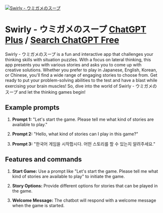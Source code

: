 
[![Swirly - ウミガメのスープ](https://files.oaiusercontent.com/file-ADWWhQbpjTz3JDtxRX7IWIxq?se=2123-10-16T02%3A29%3A40Z&sp=r&sv=2021-08-06&sr=b&rscc=max-age%3D31536000%2C%20immutable&rscd=attachment%3B%20filename%3Dapplication_icon_turtle_and_island_67796ef8-718c-44da-a156-eb91098bbd40.png&sig=iE88Cu7lgHBDwYXdl2/KTamSZjN/ldg3winDp6uuDVQ%3D)](https://chat.openai.com/g/g-D1n18pN8a-swirly-umigamenosupu)

# Swirly - ウミガメのスープ [ChatGPT Plus](https://chat.openai.com/g/g-D1n18pN8a-swirly-umigamenosupu) / [Search ChatGPT Free](https://gptcall.net/index.html#/?search=Swirly%20-%20%E3%82%A6%E3%83%9F%E3%82%AC%E3%83%A1%E3%81%AE%E3%82%B9%E3%83%BC%E3%83%97)

Swirly - ウミガメのスープ is a fun and interactive app that challenges your thinking skills with situation puzzles. With a focus on lateral thinking, this app presents you with various stories and asks you to come up with creative solutions. Whether you prefer to play in Japanese, English, Korean, or Chinese, you'll find a wide range of engaging stories to choose from. Get ready to put your problem-solving abilities to the test and have a blast while exercising your brain muscles! So, dive into the world of Swirly - ウミガメのスープ and let the thinking games begin!

## Example prompts

1. **Prompt 1:** "Let's start the game. Please tell me what kind of stories are available to play."

2. **Prompt 2:** "Hello, what kind of stories can I play in this game?"

3. **Prompt 3:** "한국어 게임을 시작합시다. 어떤 스토리를 할 수 있는지 알려주세요."

## Features and commands

1. **Start Game:** Use a prompt like "Let's start the game. Please tell me what kind of stories are available to play" to initiate the game.

2. **Story Options:** Provide different options for stories that can be played in the game.

3. **Welcome Message:** The chatbot will respond with a welcome message when the game is started.


